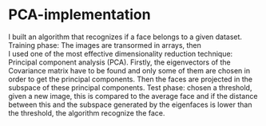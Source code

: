 # PCA-implementation
I built an algorithm that recognizes if a face belongs to a given dataset. 
Training phase: The images are transormed in arrays, then  
I used one of the most effective dimensionality reduction technique: Principal component analysis (PCA). Firstly, the eigenvectors of the Covariance matrix have to be found and only some of them are chosen in order to get the principal components. Then the faces are projected in the subspace of these principal components. 
Test phase: chosen a threshold, given a new image, this is compared to the average face and if the distance between this and the subspace generated by the eigenfaces is lower than the threshold, the algorithm recognize the face.
